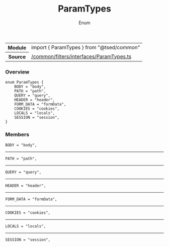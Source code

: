 
<header class="symbol-info-header"><h1 id="paramtypes">ParamTypes</h1><label class="symbol-info-type-label enum">Enum</label></header>
<!-- summary -->
<section class="symbol-info"><table class="is-full-width"><tbody><tr><th>Module</th><td><div class="lang-typescript"><span class="token keyword">import</span> { ParamTypes }&nbsp;<span class="token keyword">from</span>&nbsp;<span class="token string">"@tsed/common"</span></div></td></tr><tr><th>Source</th><td><a href="https://github.com/Romakita/ts-express-decorators/blob/v4.23.1/src//common/filters/interfaces/ParamTypes.ts#L0-L0">/common/filters/interfaces/ParamTypes.ts</a></td></tr></tbody></table></section>
<!-- overview -->


### Overview


<pre><code class="typescript-lang ">enum ParamTypes <span class="token punctuation">{</span>
    BODY = "body"<span class="token punctuation">,</span>
    PATH = "path"<span class="token punctuation">,</span>
    QUERY = "query"<span class="token punctuation">,</span>
    HEADER = "header"<span class="token punctuation">,</span>
    FORM_DATA = "formData"<span class="token punctuation">,</span>
    COOKIES = "cookies"<span class="token punctuation">,</span>
    LOCALS = "locals"<span class="token punctuation">,</span>
    SESSION = "session"<span class="token punctuation">,</span>
<span class="token punctuation">}</span></code></pre>


<!-- Parameters -->

<!-- Description -->

<!-- Members -->







### Members



<div class="method-overview">
<pre><code class="typescript-lang ">BODY = "body"<span class="token punctuation">,</span></code></pre>
</div>




<hr/>



<div class="method-overview">
<pre><code class="typescript-lang ">PATH = "path"<span class="token punctuation">,</span></code></pre>
</div>




<hr/>



<div class="method-overview">
<pre><code class="typescript-lang ">QUERY = "query"<span class="token punctuation">,</span></code></pre>
</div>




<hr/>



<div class="method-overview">
<pre><code class="typescript-lang ">HEADER = "header"<span class="token punctuation">,</span></code></pre>
</div>




<hr/>



<div class="method-overview">
<pre><code class="typescript-lang ">FORM_DATA = "formData"<span class="token punctuation">,</span></code></pre>
</div>




<hr/>



<div class="method-overview">
<pre><code class="typescript-lang ">COOKIES = "cookies"<span class="token punctuation">,</span></code></pre>
</div>




<hr/>



<div class="method-overview">
<pre><code class="typescript-lang ">LOCALS = "locals"<span class="token punctuation">,</span></code></pre>
</div>




<hr/>



<div class="method-overview">
<pre><code class="typescript-lang ">SESSION = "session"<span class="token punctuation">,</span></code></pre>
</div>








